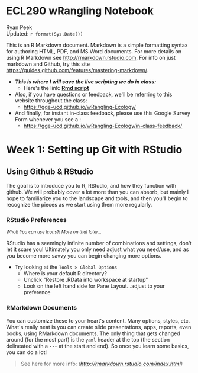 # ECL290 w**R**angling Notebook
Ryan Peek  
Updated: `r format(Sys.Date())`  




This is an R Markdown document. Markdown is a simple formatting syntax for authoring HTML, PDF, and MS Word documents. For more details on using R Markdown see <http://rmarkdown.rstudio.com>. For info on just markdown and Github, try this site <https://guides.github.com/features/mastering-markdown/>.

 - _**This is where I will save the live scripting we do in class:**_
    - Here's the link:  __[Rmd script](https://dl.dropboxusercontent.com/u/108583959/wRangling_notebook.Rmd)__
 - Also, if you have questions or feedback, we'll be referring to this website throughout the class:
    - https://gge-ucd.github.io/wRangling-Ecology/
 - And finally, for instant in-class feedback, please use this Google Survey Form whenever you see a <i class="fa fa-bolt fa-3x" aria-hidden="true"></i>:
    - https://gge-ucd.github.io/wRangling-Ecology/in-class-feedback/

# Week 1: Setting up Git with RStudio

## Using Github & RStudio

The goal is to introduce you to R, RStudio, and how they function with github. We will probably cover a lot more than you can absorb, but mainly I hope to familiarize you to the landscape and tools, and then you'll begin to recognize the pieces as we start using them more regularly.

### RStudio Preferences <i class="fa fa-cog" aria-hidden="true"></i>

*<sub>What! You can use Icons?! More on that later...</sub>*

RStudio has a seemingly infinite number of combinations and settings, don't let it scare you! Ultimately you only need adjust what you need/use, and as you become more savvy you can begin changing more options.

 - Try looking at the `Tools > Global Options`
    - Where is your default R directory? <i class="fa fa-check-square" aria-hidden="true"></i>
    - Unclick "Restore .RData into workspace at startup" <i class="fa fa-check-square" aria-hidden="true"></i>
    - Look on the left hand side for Pane Layout...adjust to your preference

### RMarkdown Documents  <i class="fa fa-file-text" aria-hidden="true"></i>

You can customize these to your heart's content. Many options, styles, etc. What's really neat is you can create slide presentations, apps, reports, even books, using RMarkdown documents. The only thing that gets changed around (for the most part) is the `yaml` header at the top (the section delineated with a `---` at the start and end). So once you learn some basics, you can do a lot!

 > See here for more info: _(http://rmarkdown.rstudio.com/index.html)_

  
